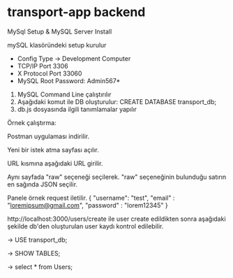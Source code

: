# transport-app backend
MySql Setup & MySQL Server Install

mySQL klasöründeki setup kurulur
- Config Type -> Development Computer
- TCP/IP Port 3306
- X Protocol Port 33060
- MySQL Root Password: Admin567*

1) MySQL Command Line çalıştırılır
2) Aşağıdaki komut ile DB oluşturulur:
   CREATE DATABASE transport_db;
3) db.js dosyasında ilgili tanımlamalar yapılır

Örnek çalıştırma:

Postman uygulaması indirilir.

Yeni bir istek atma sayfası açılır.

URL kısmına aşağıdaki URL girilir.

Aynı sayfada "raw" seçeneği seçilerek. "raw" seçeneğinin bulunduğu satırın en sağında JSON seçilir. 

Panele örnek request iletilir.
{
    "username": "test",
    "email" : "loremipsum@gmail.com",
    "password" : "lorem12345"
}

http://localhost:3000/users/create ile user create edildikten sonra aşağıdaki şekilde db'den oluşturulan user kaydı kontrol edilebilir.

-> USE transport_db;

-> SHOW TABLES;

-> select * from Users;